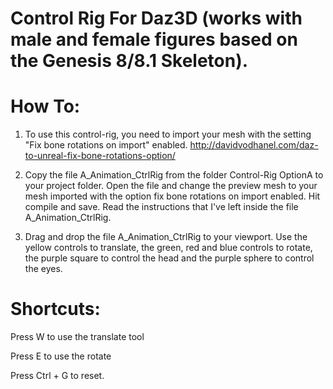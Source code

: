# Control Rig For Daz3D (works with male and female figures based on the Genesis 8/8.1 Skeleton).

# How To:

1) To use this control-rig, you need to import your mesh with the setting "Fix bone rotations on import" enabled. http://davidvodhanel.com/daz-to-unreal-fix-bone-rotations-option/

2) Copy the file A_Animation_CtrlRig from the folder Control-Rig OptionA to your project folder. Open the file and change the preview mesh to your mesh imported with the option fix bone rotations on import enabled. Hit compile and save. Read the instructions that I've left inside the file A_Animation_CtrlRig.

3) Drag and drop the file A_Animation_CtrlRig to your viewport. Use the yellow controls  to translate, the green, red and blue controls to rotate, the purple square to control the head and the purple sphere to control the eyes.

# Shortcuts:

Press W to use the translate tool

Press E to use the rotate

Press Ctrl + G to reset.
